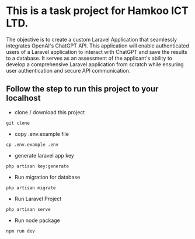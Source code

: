 # This is a task project for Hamkoo ICT LTD.

The objective is to create a custom Laravel Application that seamlessly integrates OpenAI's ChatGPT API. This application will enable authenticated users of a Laravel application to interact with ChatGPT and save the results to a database. It serves as an assessment of the applicant's ability to develop a comprehensive Laravel application from scratch while ensuring user authentication and secure API communication.

## Follow the step to run this project to your localhost

-   clone / download this project

```
git clone
```

-   copy .env.example file

```
cp .env.example .env
```

-   generate laravel app key

```
php artisan key:generate
```

-   Run migration for database

```
php artisan migrate
```

-   Run Laravel Project

```
php artisan serve
```

-   Run node package

```
npm run dev
```
